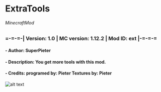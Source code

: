 # ExtraTools
###### MinecraftMod

### =-=-=-| Version: 1.0 | MC version: 1.12.2 | Mod ID: ext |-=-=-=
#### - Author: SuperPieter
#### - Description: You get more tools with this mod.
#### - Credits: programed by: Pieter Textures by: Pieter

![alt text](https://github.com/SuperPieter/ExtraTools/blob/master/ExtraToolMod.png "All tools in the mod.")
